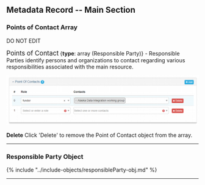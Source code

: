 ## Metadata Record -- Main Section
### Points of Contact Array
DO NOT EDIT

<span class="md-panel" style="font-size: larger">Points of Contact</span> <i class="fa fa-asterisk required" title="Required"> </i> {**type**: array (<span class="md-panel">Responsible Party</span>)} - Responsible Parties identify persons and organizations to contact regarding various responsibilities associated with the main resource. 

![Points of Contact Panel](/assets/reference/edit-objects/poc.png)

<strong class="btn btn-danger btn-xs"> <i class="fa fa-times"> </i> Delete</strong> Click 'Delete' to remove the <span class="md-panel">Point of Contact</span> object from the array.

---

### Responsible Party Object

{% include "../include-objects/responsibleParty-obj.md" %}

---
